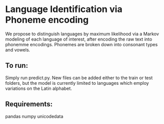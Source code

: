 # Language Identification via Phoneme encoding

We propose to distinguish languages by maximum likelihood via a Markov modeling of each language of interest, after encoding the raw text into phonemme encodings. Phonemes are broken down into consonant types and vowels.

## To run:
Simply run predict.py. New files can be added either to the train or test folders, but
the model is currently limited to languages which employ variations on the Latin alphabet.

## Requirements:
pandas
numpy
unicodedata
